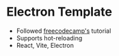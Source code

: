 # Electron Template

-   Followed [freecodecamp's](https://www.youtube.com/watch?v=fP-371MN0Ck&t=705s) tutorial
-   Supports hot-reloading
-   React, Vite, Electron

